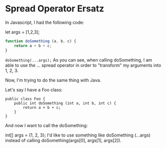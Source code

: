 Spread Operator Ersatz
======================

In Javascript, I had the following code:

let args = [1,2,3];

```JavaScript
function doSomething (a, b, c) {
    return a + b + c;
}
```

`doSomething(...args);`
As you can see, when calling doSomething, I am able to use the ... spread operator in order to "transform" my arguments into 1, 2, 3.

Now, I'm trying to do the same thing with Java.

Let's say I have a Foo class:

```
public class Foo {
    public int doSomething (int a, int b, int c) {
        return a + b + c;
    }
}
```

And now I want to call the doSomething:

int[] args = {1, 2, 3};
I'd like to use something like doSomething (...args) instead of calling doSomething(args[0], args[1], args[2]).